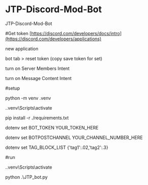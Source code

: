 # JTP-Discord-Mod-Bot
JTP-Discord-Mod-Bot


#Get token
[https://discord.com/developers/docs/intro](https://discord.com/developers/applications)

new application

bot tab > reset token (copy save token for set)

turn on Server Members Intent

turn on Message Content Intent





#setup

python -m venv .venv

.\.venv\Scripts\activate

pip install -r ./requirements.txt

dotenv set BOT_TOKEN YOUR_TOKEN_HERE

dotenv set BOTPOSTCHANNEL YOUR_CHANNEL_NUMBER_HERE

dotenv set TAG_BLOCK_LIST {'tag1':.02,'tag2':.3}




#run

.\.venv\Scripts\activate

python .\JTP_bot.py
